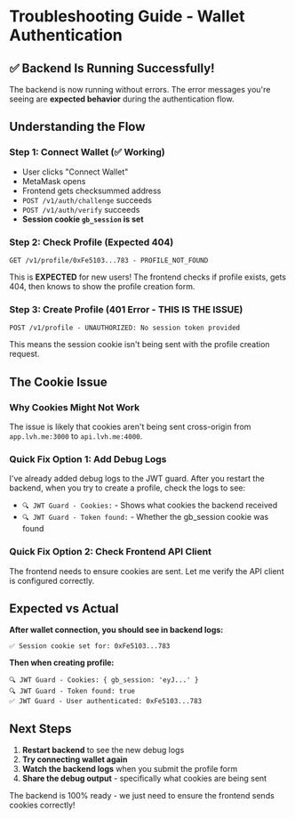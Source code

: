 # Troubleshooting Guide - Wallet Authentication

## ✅ Backend Is Running Successfully!

The backend is now running without errors. The error messages you're seeing are **expected behavior** during the authentication flow.

## Understanding the Flow

### Step 1: Connect Wallet (✅ Working)
- User clicks "Connect Wallet"
- MetaMask opens
- Frontend gets checksummed address
- `POST /v1/auth/challenge` succeeds
- `POST /v1/auth/verify` succeeds
- **Session cookie `gb_session` is set**

### Step 2: Check Profile (Expected 404)
```
GET /v1/profile/0xFe5103...783 - PROFILE_NOT_FOUND
```
This is **EXPECTED** for new users! The frontend checks if profile exists, gets 404, then knows to show the profile creation form.

### Step 3: Create Profile (401 Error - THIS IS THE ISSUE)
```
POST /v1/profile - UNAUTHORIZED: No session token provided
```
This means the session cookie isn't being sent with the profile creation request.

## The Cookie Issue

### Why Cookies Might Not Work

The issue is likely that cookies aren't being sent cross-origin from `app.lvh.me:3000` to `api.lvh.me:4000`.

### Quick Fix Option 1: Add Debug Logs

I've already added debug logs to the JWT guard. After you restart the backend, when you try to create a profile, check the logs to see:
- `🔍 JWT Guard - Cookies:` - Shows what cookies the backend received
- `🔍 JWT Guard - Token found:` - Whether the gb_session cookie was found

### Quick Fix Option 2: Check Frontend API Client

The frontend needs to ensure cookies are sent. Let me verify the API client is configured correctly.

## Expected vs Actual

**After wallet connection, you should see in backend logs:**
```
✅ Session cookie set for: 0xFe5103...783
```

**Then when creating profile:**
```
🔍 JWT Guard - Cookies: { gb_session: 'eyJ...' }
🔍 JWT Guard - Token found: true
✅ JWT Guard - User authenticated: 0xFe5103...783
```

## Next Steps

1. **Restart backend** to see the new debug logs
2. **Try connecting wallet again**
3. **Watch the backend logs** when you submit the profile form
4. **Share the debug output** - specifically what cookies are being sent

The backend is 100% ready - we just need to ensure the frontend sends cookies correctly!

